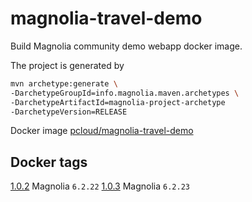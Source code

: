 # magnolia-travel-demo

Build Magnolia community demo webapp docker image.

The project is generated by

```bash
mvn archetype:generate \
-DarchetypeGroupId=info.magnolia.maven.archetypes \
-DarchetypeArtifactId=magnolia-project-archetype
-DarchetypeVersion=RELEASE
```

Docker image [pcloud/magnolia-travel-demo](https://hub.docker.com/repository/docker/pcloud/magnolia-travel-demo)

## Docker tags

[1.0.2](https://github.com/quangthe/magnolia-travel-demo/releases/tag/1.0.2) Magnolia `6.2.22`
[1.0.3](https://github.com/quangthe/magnolia-travel-demo/releases/tag/1.0.3) Magnolia `6.2.23`
